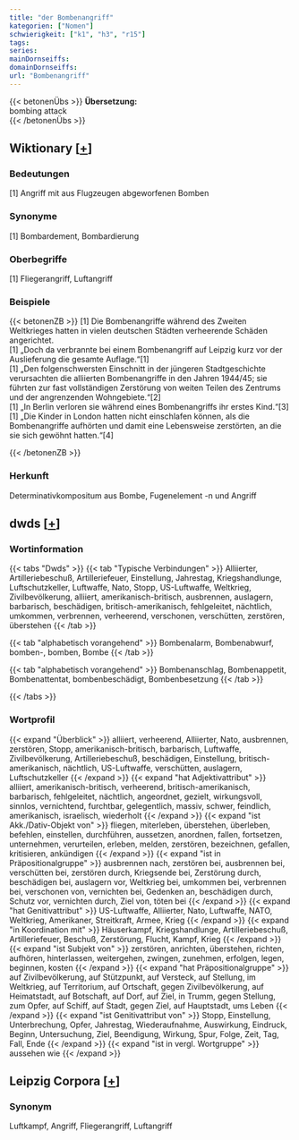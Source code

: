 ```yaml
---
title: "der Bombenangriff"
kategorien: ["Nomen"]
schwierigkeit: ["k1", "h3", "r15"]
tags:
series:
mainDornseiffs:
domainDornseiffs:
url: "Bombenangriff"
---
```


{{< betonenÜbs >}}
**Übersetzung:**  
bombing attack  
{{< /betonenÜbs >}}

## Wiktionary [[+](https://de.wiktionary.org/wiki/Bombenangriff)]

### Bedeutungen
[1] Angriff mit aus Flugzeugen abgeworfenen Bomben  

### Synonyme
[1] Bombardement, Bombardierung  

### Oberbegriffe
[1] Fliegerangriff, Luftangriff  

### Beispiele
{{< betonenZB >}}
[1] Die Bombenangriffe während des Zweiten Weltkrieges hatten in vielen deutschen Städten verheerende Schäden angerichtet.  
[1] „Doch da verbrannte bei einem Bombenangriff auf Leipzig kurz vor der Auslieferung die gesamte Auflage.“[1]  
[1] „Den folgenschwersten Einschnitt in der jüngeren Stadtgeschichte verursachten die alliierten Bombenangriffe in den Jahren 1944/45; sie führten zur fast vollständigen Zerstörung von weiten Teilen des Zentrums und der angrenzenden Wohngebiete.“[2]  
[1] „In Berlin verloren sie während eines Bombenangriffs ihr erstes Kind.“[3]  
[1] „Die Kinder in London hatten nicht einschlafen können, als die Bombenangriffe aufhörten und damit eine Lebensweise zerstörten, an die sie sich gewöhnt hatten.“[4]  

{{< /betonenZB >}}
### Herkunft
Determinativkompositum aus Bombe, Fugenelement -n und Angriff  



## dwds [[+](https://www.dwds.de/wb/Bombenangriff)]

### Wortinformation
{{< tabs "Dwds" >}}
{{< tab "Typische Verbindungen" >}}
Alliierter, Artilleriebeschuß, Artilleriefeuer, Einstellung, Jahrestag, Kriegshandlunge, Luftschutzkeller, Luftwaffe, Nato, Stopp, US-Luftwaffe, Weltkrieg, Zivilbevölkerung, alliiert, amerikanisch-britisch, ausbrennen, auslagern, barbarisch, beschädigen, britisch-amerikanisch, fehlgeleitet, nächtlich, umkommen, verbrennen, verheerend, verschonen, verschütten, zerstören, überstehen
{{< /tab >}}

{{< tab "alphabetisch vorangehend" >}}
Bombenalarm, Bombenabwurf, bomben-, bomben, Bombe
{{< /tab >}}

{{< tab "alphabetisch vorangehend" >}}
Bombenanschlag, Bombenappetit, Bombenattentat, bombenbeschädigt, Bombenbesetzung
{{< /tab >}}

{{< /tabs >}}

### Wortprofil
{{< expand "Überblick" >}} alliiert, verheerend, Alliierter, Nato, ausbrennen, zerstören, Stopp, amerikanisch-britisch, barbarisch, Luftwaffe, Zivilbevölkerung, Artilleriebeschuß, beschädigen, Einstellung, britisch-amerikanisch, nächtlich, US-Luftwaffe, verschütten, auslagern, Luftschutzkeller {{< /expand >}}
{{< expand "hat Adjektivattribut" >}} alliiert, amerikanisch-britisch, verheerend, britisch-amerikanisch, barbarisch, fehlgeleitet, nächtlich, angeordnet, gezielt, wirkungsvoll, sinnlos, vernichtend, furchtbar, gelegentlich, massiv, schwer, feindlich, amerikanisch, israelisch, wiederholt {{< /expand >}}
{{< expand "ist Akk./Dativ-Objekt von" >}} fliegen, miterleben, überstehen, überleben, befehlen, einstellen, durchführen, aussetzen, anordnen, fallen, fortsetzen, unternehmen, verurteilen, erleben, melden, zerstören, bezeichnen, gefallen, kritisieren, ankündigen {{< /expand >}}
{{< expand "ist in Präpositionalgruppe" >}} ausbrennen nach, zerstören bei, ausbrennen bei, verschütten bei, zerstören durch, Kriegsende bei, Zerstörung durch, beschädigen bei, auslagern vor, Weltkrieg bei, umkommen bei, verbrennen bei, verschonen von, vernichten bei, Gedenken an, beschädigen durch, Schutz vor, vernichten durch, Ziel von, töten bei {{< /expand >}}
{{< expand "hat Genitivattribut" >}} US-Luftwaffe, Alliierter, Nato, Luftwaffe, NATO, Weltkrieg, Amerikaner, Streitkraft, Armee, Krieg {{< /expand >}}
{{< expand "in Koordination mit" >}} Häuserkampf, Kriegshandlunge, Artilleriebeschuß, Artilleriefeuer, Beschuß, Zerstörung, Flucht, Kampf, Krieg {{< /expand >}}
{{< expand "ist Subjekt von" >}} zerstören, anrichten, überstehen, richten, aufhören, hinterlassen, weitergehen, zwingen, zunehmen, erfolgen, legen, beginnen, kosten {{< /expand >}}
{{< expand "hat Präpositionalgruppe" >}} auf Zivilbevölkerung, auf Stützpunkt, auf Versteck, auf Stellung, im Weltkrieg, auf Territorium, auf Ortschaft, gegen Zivilbevölkerung, auf Heimatstadt, auf Botschaft, auf Dorf, auf Ziel, in Trumm, gegen Stellung, zum Opfer, auf Schiff, auf Stadt, gegen Ziel, auf Hauptstadt, ums Leben {{< /expand >}}
{{< expand "ist Genitivattribut von" >}} Stopp, Einstellung, Unterbrechung, Opfer, Jahrestag, Wiederaufnahme, Auswirkung, Eindruck, Beginn, Untersuchung, Ziel, Beendigung, Wirkung, Spur, Folge, Zeit, Tag, Fall, Ende {{< /expand >}}
{{< expand "ist in vergl. Wortgruppe" >}} aussehen wie {{< /expand >}}

## Leipzig Corpora [[+](https://corpora.uni-leipzig.de/en/res?word=Bombenangriff&corpusId=deu_newscrawl-public_2018)]


### Synonym
Luftkampf, Angriff, Fliegerangriff, Luftangriff


